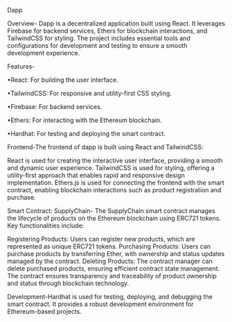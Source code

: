 
Dapp

Overview- Dapp is a decentralized application built using React. It leverages Firebase for backend services, Ethers for blockchain interactions, and TailwindCSS for styling. The project includes essential tools and configurations for development and testing to ensure a smooth development experience.

Features-

•React: For building the user interface.

•TailwindCSS: For responsive and utility-first CSS styling.

•Firebase: For backend services.

•Ethers: For interacting with the Ethereum blockchain.

•Hardhat: For testing and deploying the smart contract.


Frontend-The frontend of dapp is built using React and TailwindCSS:

React is used for creating the interactive user interface, providing a smooth and dynamic user experience.
TailwindCSS is used for styling, offering a utility-first approach that enables rapid and responsive design implementation.
Ethers.js is used for connecting the frontend with the smart contract, enabling blockchain interactions such as product registration and purchase.

Smart Contract: SupplyChain-
The SupplyChain smart contract manages the lifecycle of products on the Ethereum blockchain using ERC721 tokens. Key functionalities include:

Registering Products: Users can register new products, which are represented as unique ERC721 tokens.
Purchasing Products: Users can purchase products by transferring Ether, with ownership and status updates managed by the contract.
Deleting Products: The contract manager can delete purchased products, ensuring efficient contract state management.
The contract ensures transparency and traceability of product ownership and status through blockchain technology.

Development-Hardhat is used for testing, deploying, and debugging the smart contract. It provides a robust development environment for Ethereum-based projects.





